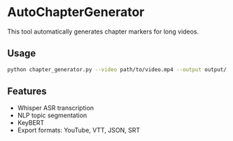 # AutoChapterGenerator
This tool automatically generates chapter markers for long videos.

## Usage
```bash
python chapter_generator.py --video path/to/video.mp4 --output output/
```

## Features
- Whisper ASR transcription
- NLP topic segmentation
- KeyBERT
- Export formats: YouTube, VTT, JSON, SRT